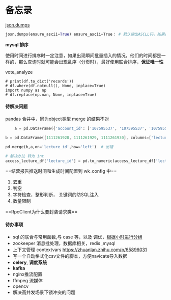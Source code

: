 # 备忘录

[json.dumps](https://blog.csdn.net/weixin_38842821/article/details/108359551)

```python
josn.dumps(ensure_ascii=True) ensure_ascii=True： # 默认输出ASCLL码，如果把这个该成False,就可以输出中文
```



**mysql 排序**

使用时间进行排序时一定注意，如果出现瞬间批量插入的情况，他们的时间都是一样的，那么查询时就可能会出现乱序（分页时），最好使用联合排序，**保证唯一性**



vote_analyze

```
# print(df.to_dict('records'))
# df.where(df.notnull(), None, inplace=True)
import numpy as np
# df.replace(np.nan, None, inplace=True)
```



#### 待解决问题

pandas 合并中，同为object类型 merge 的结果不对

```python
    a = pd.DataFrame({'account_id': ['107595537', '107595537', '107595537'], 'lecture_id': ['1111261928', '1111261929', '1111261930'], 'access_status': [1, 1, 1]})

b = pd.DataFrame([1111261928, 1111261929, 1111261930], columns=['lecture_id'], dtype=object)

pd.merge(b,a,on='lecture_id',how='left')  # 出错

# 解决办法 转为 int 
access_lecture_df['lecture_id'] = pd.to_numeric(access_lecture_df['lecture_id']).fillna(0)
```



==结营报告推送时间和生成时间配置到 wk_config 中==

1. 去重
2. 判空
3. 字符检查，整形判断， 关键词的防SQL注入
3. 数量限制



==RpcClient为什么要封装请求类==



#### **待办事项**

- sql 的联合与常用函数,与 case 等，以及 调优，[根据小时进行分组](https://blog.csdn.net/weixin_44217672/article/details/111152084)
- zookeeper 消息批处理，数据库相关，redis ,mysql
- 上下文管理 contextvars  https://zhuanlan.zhihu.com/p/65896031
- 写一个自动格式化csv文件的脚本，方便navicate导入数据
- **celery**, **调度系统**
- **kafka**
- nginx推流配置 
- ffmpeg 流媒体
- opencv
- 解决高并发场景下锁冲突的问题





